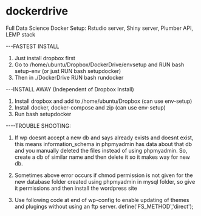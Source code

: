 # dockerdrive
Full Data Science Docker Setup: Rstudio server, Shiny server, Plumber API, LEMP stack

---FASTEST INSTALL
1. Just install dropbox first
2. Go to /home/ubuntu/Dropbox/DockerDrive/envsetup and RUN bash setup-env (or just RUN bash setupdocker)
3. Then in ./DockerDrive RUN bash rundocker

---INSTALL AWAY (Independent of Dropbox Install)
1. Install dropbox and add to /home/ubuntu/Dropbox (can use env-setup)
2. Install docker, docker-compose and zip (can use env-setup)
3. Run bash setupdocker

----TROUBLE SHOOTING:
1. If wp doesnt accept a new db and says already exists and doesnt exist, this means information_schema in phpmyadmin has data about that db and you manually deleted the files instead of using phpmyadmin. So, create a db of similar name and then delete it so it makes way for new db.

2. Sometimes above error occurs if chmod permission is not given for the new database folder created using phpmyadmin in mysql folder, so give it permissions and then install the wordpress site

3. Use following code at end of wp-config to enable updating of themes and plugings without using an ftp server.
   define('FS_METHOD','direct');
